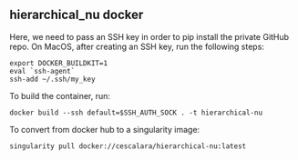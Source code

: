 ## hierarchical_nu docker

Here, we need to pass an SSH key in order to pip install the private GitHub repo. On MacOS, after creating an SSH key, run the following steps:

```
export DOCKER_BUILDKIT=1
eval `ssh-agent`
ssh-add ~/.ssh/my_key
```

To build the container, run:

```
docker build --ssh default=$SSH_AUTH_SOCK . -t hierarchical-nu
```

To convert from docker hub to a singularity image:

```
singularity pull docker://cescalara/hierarchical-nu:latest
```

